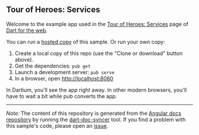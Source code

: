 ## Tour of Heroes: Services

Welcome to the example app used in the
[Tour of Heroes: Services](https://webdev.dartlang.org/angular/tutorial/toh-pt4) page
of [Dart for the web](https://webdev.dartlang.org).

You can run a [hosted copy](https://webdev.dartlang.org/examples/toh-4) of this
sample. Or run your own copy:

1. Create a local copy of this repo (use the "Clone or download" button above).
2. Get the dependencies: `pub get`
3. Launch a development server: `pub serve`
4. In a browser, open [http://localhost:8080](http://localhost:8080)

In Dartium, you'll see the app right away. In other modern browsers,
you'll have to wait a bit while pub converts the app.

---

*Note:* The content of this repository is generated from the
[Angular docs repository][docs repo] by running the
[dart-doc-syncer](//github.com/dart-lang/dart-doc-syncer) tool.
If you find a problem with this sample's code, please open an [issue][].

[docs repo]: //github.com/dart-lang/site-webdev/tree/master/examples/ng/doc/toh-4
[issue]: //github.com/dart-lang/site-webdev/issues/new?title=examples/ng/doc/toh-4
